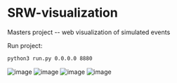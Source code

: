 # SRW-visualization
Masters project -- web visualization of simulated events

Run project:
```bash
python3 run.py 0.0.0.0 8880
```

![image](https://user-images.githubusercontent.com/49599822/112827219-b587c480-9096-11eb-9a71-3eb5419126d4.png)
![image](https://user-images.githubusercontent.com/49599822/112827254-c0425980-9096-11eb-9408-31042d73176c.png)
![image](https://user-images.githubusercontent.com/49599822/112827287-ccc6b200-9096-11eb-9538-718f39a109ef.png)
![image](https://user-images.githubusercontent.com/49599822/112827341-e1a34580-9096-11eb-9f16-3bad336232ed.png)
